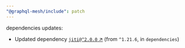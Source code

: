 ```yaml
---
"@graphql-mesh/include": patch
---
```

dependencies updates:
  - Updated dependency [`jiti@^2.0.0` ↗︎](https://www.npmjs.com/package/jiti/v/2.0.0) (from `^1.21.6`, in `dependencies`)
